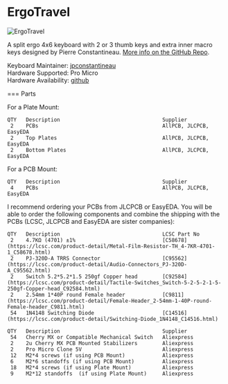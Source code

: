 ErgoTravel
====

![ErgoTravel](https://i.imgur.com/H9t6Q7b.png)


A split ergo 4x6 keyboard with 2 or 3 thumb keys and extra inner macro keys designed by Pierre Constantineau. [More info on the GitHub Repo]().

Keyboard Maintainer: [jpconstantineau](https://github.com/jpconstantineau)  
Hardware Supported: Pro Micro  
Hardware Availability: [github](https://github.com/jpconstantineau)


=== 
Parts

For a Plate Mount:
```
QTY   Description                                 Supplier
 2    PCBs									      AllPCB, JLCPCB, EasyEDA
 2    Top Plates                                  AllPCB, JLCPCB, EasyEDA
 2    Bottom Plates                               AllPCB, JLCPCB, EasyEDA
```

For a PCB Mount:
```
QTY   Description                                 Supplier
 4    PCBs									      AllPCB, JLCPCB, EasyEDA
```
 
I recommend ordering your PCBs from JLCPCB or EasyEDA.  You will be able to order the following components and combine the shipping with the PCBs (LCSC, JLCPCB and EasyEDA are sister companies):
``` 
QTY   Description                                 LCSC Part No
 2    4.7KΩ (4701) ±1%                            [C58678](https://lcsc.com/product-detail/Metal-Film-Resistor-TH_4-7KR-4701-1_C58678.html)
 2    PJ-320D-A TRRS Connector                    [C95562](https://lcsc.com/product-detail/Audio-Connectors_PJ-320D-A_C95562.html)
 2    Switch 5.2*5.2*1.5 250gf Copper head        [C92584](https://lcsc.com/product-detail/Tactile-Switches_Switch-5-2-5-2-1-5-250gf-Copper-head_C92584.html)
 2    2.54mm 1*40P round Female header            [C9811](https://lcsc.com/product-detail/Female-Header_2-54mm-1-40P-round-Female-header_C9811.html)
 54   1N4148 Switching Diode                      [C14516](https://lcsc.com/product-detail/Switching-Diode_1N4148_C14516.html)
```

```
QTY   Description                                 Supplier
 54   Cherry MX or Compatible Mechanical Switch   Aliexpress 
 2    2u Cherry MX PCB Mounted Stabilizers		  Aliexpress
 2    Pro Micro Clone 5V                          Aliexpress
 12   M2*4 screws (if using PCB Mount)            Aliexpress
 6    M2*6 standoffs (if using PCB Mount)         Aliexpress
 18   M2*4 screws (if using Plate Mount)          Aliexpress
 9    M2*12 standoffs  (if using Plate Mount)     Aliexpress
 ```
